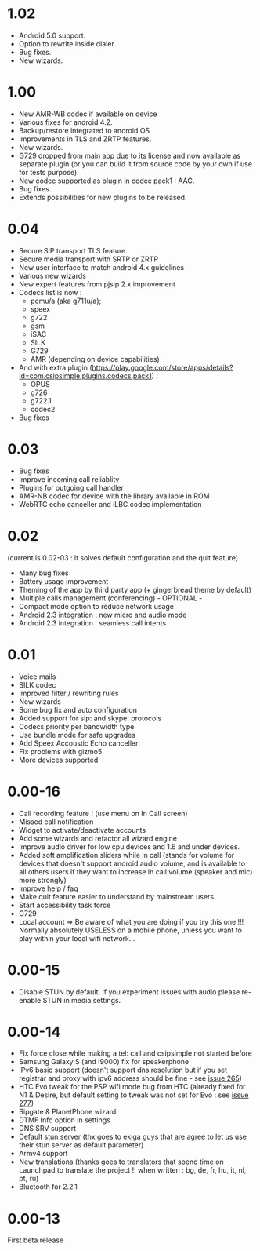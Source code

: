 # 1.02 #
  * Android 5.0 support.
  * Option to rewrite inside dialer.
  * Bug fixes.
  * New wizards.

# 1.00 #
  * New AMR-WB codec if available on device
  * Various fixes for android 4.2.
  * Backup/restore integrated to android OS
  * Improvements in TLS and ZRTP features.
  * New wizards.
  * G729 dropped from main app due to its license and now available as separate plugin (or you can build it from source code by your own if use for tests purpose).
  * New codec supported as plugin in codec pack1 : AAC.
  * Bug fixes.
  * Extends possibilities for new plugins to be released.

# 0.04 #
  * Secure SIP transport TLS feature.
  * Secure media transport with SRTP or ZRTP
  * New user interface to match android 4.x guidelines
  * Various new wizards
  * New expert features from pjsip 2.x improvement
  * Codecs list is now :
    * pcmu/a (aka g711u/a);
    * speex
    * g722
    * gsm
    * iSAC
    * SILK
    * G729
    * AMR (depending on device capabilities)
  * And with extra plugin (https://play.google.com/store/apps/details?id=com.csipsimple.plugins.codecs.pack1) :
    * OPUS
    * g726
    * g722.1
    * codec2
  * Bug fixes

# 0.03 #
  * Bug fixes
  * Improve incoming call reliablity
  * Plugins for outgoing call handler
  * AMR-NB codec for device with the library available in ROM
  * WebRTC echo canceller and iLBC codec implementation


# 0.02 #
(current is 0.02-03 : it solves default configuration and the quit feature)
  * Many bug fixes
  * Battery usage improvement
  * Theming of the app by third party app (+ gingerbread theme by default)
  * Multiple calls management (conferencing) - OPTIONAL -
  * Compact mode option to reduce network usage
  * Android 2.3 integration : new micro and audio mode
  * Android 2.3 integration : seamless call intents


# 0.01 #
  * Voice mails
  * SILK codec
  * Improved filter / rewriting rules
  * New wizards
  * Some bug fix and auto configuration
  * Added support for sip: and skype: protocols
  * Codecs priority per bandwidth type
  * Use bundle mode for safe upgrades
  * Add Speex Accoustic Echo canceller
  * Fix problems with gizmo5
  * More devices supported

# 0.00-16 #
  * Call recording feature ! (use menu on In Call screen)
  * Missed call notification
  * Widget to activate/deactivate accounts
  * Add some wizards and refactor all wizard engine
  * Improve audio driver for low cpu devices and 1.6 and under devices.
  * Added soft amplification sliders while in call (stands for volume for devices that doesn't support android audio volume, and is available to all others users if they want to increase in call volume (speaker and mic) more strongly)
  * Improve help / faq
  * Make quit feature easier to understand by mainstream users
  * Start accessibility task force
  * G729
  * Local account => Be aware of what you are doing if you try this one !!! Normally absolutely USELESS on a mobile phone, unless you want to play within your local wifi network...


# 0.00-15 #
  * Disable STUN by default. If you experiment issues with audio please re-enable STUN in media settings.

# 0.00-14 #

  * Fix force close while making a tel: call and csipsimple not started before
  * Samsung Galaxy S (and I9000) fix for speakerphone
  * IPv6 basic support (doesn't support dns resolution but if you set registrar and proxy with ipv6 address should be fine - see [issue 265](https://code.google.com/p/csipsimple/issues/detail?id=265))
  * HTC Evo tweak for the PSP wifi mode bug from HTC (already fixed for N1 & Desire, but default setting to tweak was not set for Evo : see [issue 277](https://code.google.com/p/csipsimple/issues/detail?id=277))
  * Sipgate & PlanetPhone wizard
  * DTMF Info option in settings
  * DNS SRV support
  * Default stun server (thx goes to ekiga guys that are agree to let us use their stun server as default parameter)
  * Armv4 support
  * New translations (thanks goes to translators that spend time on Launchpad to translate the project !! when written : bg, de, fr, hu, it, nl, pt, ru)
  * Bluetooth for 2.2.1


# 0.00-13 #

First beta release